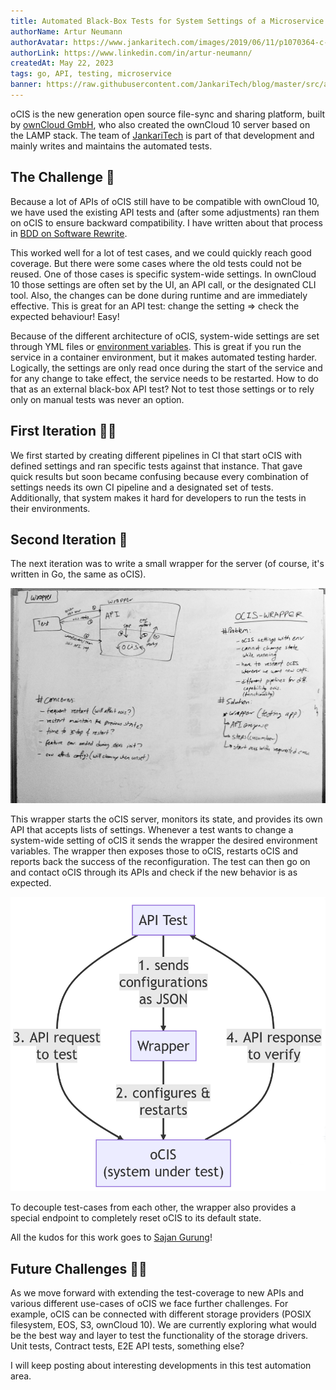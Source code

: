 ```yaml
---
title: Automated Black-Box Tests for System Settings of a Microservice Application
authorName: Artur Neumann
authorAvatar: https://www.jankaritech.com/images/2019/06/11/p1070364-c-light-800.jpg
authorLink: https://www.linkedin.com/in/artur-neumann/
createdAt: May 22, 2023
tags: go, API, testing, microservice
banner: https://raw.githubusercontent.com/JankariTech/blog/master/src/assets/ocisWrapper/banner.png
---
```

oCIS is the new generation open source file-sync and sharing platform, built by [ownCloud GmbH](https://www.owncloud.com), who also created the ownCloud 10 server based on the LAMP stack. The team of [JankariTech](https://www.jankaritech.com) is part of that development and mainly writes and maintains the automated tests.

## The Challenge 🚀

Because a lot of APIs of oCIS still have to be compatible with ownCloud 10, we have used the existing API tests and (after some adjustments) ran them on oCIS to ensure backward compatibility. I have written about that process in [BDD on Software Rewrite](https://blog.jankaritech.com/#/blog/Behaviour%20Driven%20Development/BDD%20on%20Software%20Rewrite).

This worked well for a lot of test cases, and we could quickly reach good coverage. But there were some cases where the old tests could not be reused. One of those cases is specific system-wide settings. In ownCloud 10 those settings are often set by the UI, an API call, or the designated CLI tool. Also, the changes can be done during runtime and are immediately effective. This is great for an API test: change the setting => check the expected behaviour! Easy!

Because of the different architecture of oCIS, system-wide settings are set through YML files or [environment variables](https://doc.owncloud.com/ocis/next/deployment/services/env-var-note.html). This is great if you run the service in a container environment, but it makes automated testing harder. Logically, the settings are only read once during the start of the service and for any change to take effect, the service needs to be restarted. How to do that as an external black-box API test?
Not to test those settings or to rely only on manual tests was never an option.

## First Iteration 😵‍💫

We first started by creating different pipelines in CI that start oCIS with defined settings and ran specific tests against that instance. That gave quick results but soon became confusing because every combination of settings needs its own CI pipeline and a designated set of tests. Additionally, that system makes it hard for developers to run the tests in their environments.

## Second Iteration 🥳

The next iteration was to write a small wrapper for the server (of course, it's written in Go, the same as oCIS).

![Whiteboard](/src/assets/ocisWrapper/whiteboard.jpg)

This wrapper starts the oCIS server, monitors its state, and provides its own API that accepts lists of settings.
Whenever a test wants to change a system-wide setting of oCIS it sends the wrapper the desired environment variables. The wrapper then exposes those to oCIS, restarts oCIS and reports back the success of the reconfiguration. The test can then go on and contact oCIS through its APIs and check if the new behavior is as expected.

![Diagram](/src/assets/ocisWrapper/diagram.png)

To decouple test-cases from each other, the wrapper also provides a special endpoint to completely reset oCIS to its default state.

All the kudos for this work goes to [Sajan Gurung](https://github.com/saw-jan)!

## Future Challenges 🧑‍💻

As we move forward with extending the test-coverage to new APIs and various different use-cases of oCIS we face further challenges. For example, oCIS can be connected with different storage providers (POSIX filesystem, EOS, S3, ownCloud 10). We are currently exploring what would be the best way and layer to test the functionality of the storage drivers. Unit tests, Contract tests, E2E API tests, something else?

I will keep posting about interesting developments in this test automation area.
